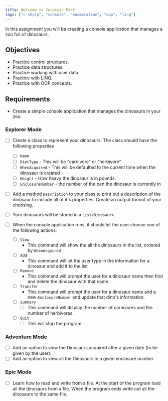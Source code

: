 ```yaml
---
title: Welcome to Jurassic Park
tags: ["c-sharp", "console", "enumeration", "oop", "linq"]
---
```


In this assignment you will be creating a console application that manages a zoo
full of dinosaurs.

## Objectives

- Practice control structures.
- Practice data structures.
- Practice working with user data.
- Practice with LINQ.
- Practice with OOP concepts.

## Requirements

- Create a simple console application that manages the dinosaurs in your zoo.

### Explorer Mode

- [ ] Create a class to represent your dinosaurs. The class should have the
      following properties

  - [ ] `Name`
  - [ ] `DietType` - This will be "carnivore" or "herbivore"
  - [ ] `WhenAcquired` - This will be defaulted to the current time when the
        dinosaur is created
  - [ ] `Weight` - How heavy the dinosaur is in pounds.
  - [ ] `EnclosureNumber` - the number of the pen the dinosaur is currently in

- [ ] Add a method `Description` to your class to print out a description of the
      dinosaur to include all of it's properties. Create an output format of
      your choosing.
- [ ] Your dinosaurs will be stored in a `List<Dinosaur>`.
- [ ] When the console application runs, it should let the user choose one of
      the following actions:
  - [ ] `View`
    - This command will show the all the dinosaurs in the list, ordered by
      `WhenAcquired`
  - [ ] `Add`
    - This command will let the user type in the information for a dinosaur and
      add it to the list
  - [ ] `Remove`
    - This command will prompt the user for a dinosaur name then find and delete
      the dinosaur with that name.
  - [ ] `Transfer`
    - This command will prompt the user for a dinosaur name and a new
      `EnclosureNumber` and update that dino's information.
  - [ ] `Summary`
    - [ ] This command will display the number of carnivores and the number of
          herbivores.
  - [ ] `Quit`
    - [ ] This will stop the program

### Adventure Mode

- [ ] Add an option to view the Dinosaurs acquired after a given date (to be
      given by the user).
- [ ] Add an option to view all the Dinosaurs in a given enclosure number.

### Epic Mode

- [ ] Learn how to read and write from a file. At the start of the program load
      all the dinosaurs from a file. When the program ends write out all the
      dinosaurs to the same file.

